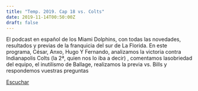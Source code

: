 ```yaml
---
title: "Temp. 2019. Cap 18 vs. Colts"
date: 2019-11-14T00:50:00Z
draft: false
---
```


El podcast en español de los Miami Dolphins, con todas las novedades, resultados y previas de la franquicia del sur de La Florida.
En este programa, César, Anxo, Hugo Y Fernando, analizamos la victoria contra Indianapolis Colts (la 2ª, quien nos lo iba a decir) , comentamos lasobriedad del equipo, el inutilismo de Ballage, realizamos la previa vs. Bills y respondemos vuestras preguntas

[Escuchar](https://www.ivoox.com/temp-2019-cap-18-vs-colts-audios-mp3_rf_44305391_1.html)

